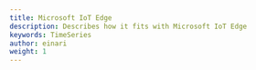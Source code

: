 ```yaml
---
title: Microsoft IoT Edge
description: Describes how it fits with Microsoft IoT Edge
keywords: TimeSeries
author: einari
weight: 1
---
```

